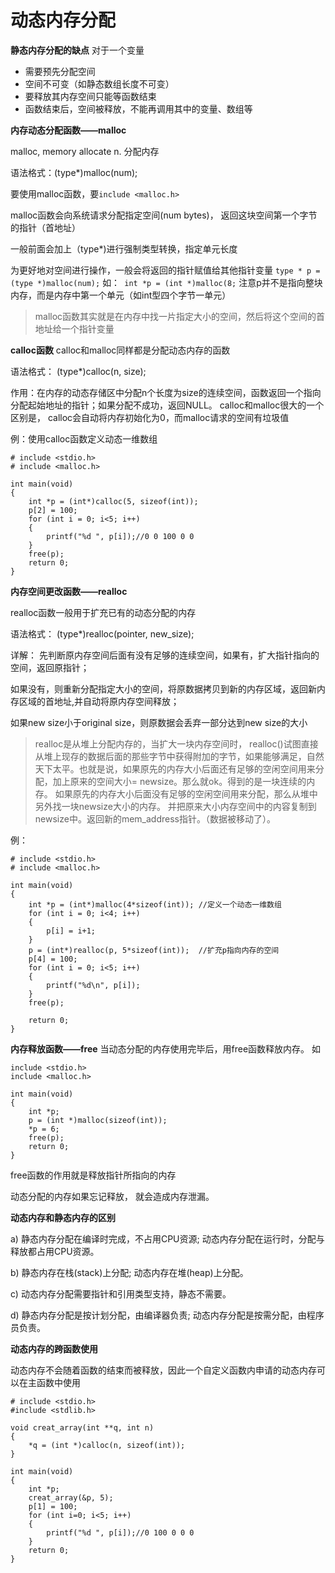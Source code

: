 # 动态内存分配

**静态内存分配的缺点**
对于一个变量

* 需要预先分配空间
* 空间不可变（如静态数组长度不可变）
* 要释放其内存空间只能等函数结束
* 函数结束后，空间被释放，不能再调用其中的变量、数组等

**内存动态分配函数——malloc**

malloc, memory allocate n. 分配内存

语法格式：(type*)malloc(num);

要使用malloc函数，要```include <malloc.h>```

malloc函数会向系统请求分配指定空间(num bytes)， 返回这块空间第一个字节的指针（首地址）

一般前面会加上（type*)进行强制类型转换，指定单元长度

为更好地对空间进行操作，一般会将返回的指针赋值给其他指针变量
```type * p = (type *)malloc(num);```
如：``` int *p = (int *)malloc(8;```
注意p并不是指向整块内存，而是内存中第一个单元（如int型四个字节一单元）

> malloc函数其实就是在内存中找一片指定大小的空间，然后将这个空间的首地址给一个指针变量

**calloc函数**
calloc和malloc同样都是分配动态内存的函数

语法格式：
(type*)calloc(n, size);

作用：在内存的动态存储区中分配n个长度为size的连续空间，函数返回一个指向分配起始地址的指针；如果分配不成功，返回NULL。
calloc和malloc很大的一个区别是， calloc会自动将内存初始化为0，而malloc请求的空间有垃圾值

例：使用calloc函数定义动态一维数组
```
# include <stdio.h>
# include <malloc.h>

int main(void)
{
    int *p = (int*)calloc(5, sizeof(int));
    p[2] = 100;
    for (int i = 0; i<5; i++)
    {
        printf("%d ", p[i]);//0 0 100 0 0
    }
    free(p);
    return 0;
}

```
**内存空间更改函数——realloc**

realloc函数一般用于扩充已有的动态分配的内存

语法格式：
(type*)realloc(pointer, new_size);

详解：
先判断原内存空间后面有没有足够的连续空间，如果有，扩大指针指向的空间，返回原指针；

如果没有，则重新分配指定大小的空间，将原数据拷贝到新的内存区域，返回新内存区域的首地址,并自动将原内存空间释放；

如果new size小于original size，则原数据会丢弃一部分达到new size的大小

> realloc是从堆上分配内存的，当扩大一块内存空间时， realloc()试图直接从堆上现存的数据后面的那些字节中获得附加的字节，如果能够满足，自然天下太平。也就是说，如果原先的内存大小后面还有足够的空闲空间用来分配，加上原来的空间大小= newsize。那么就ok。得到的是一块连续的内存。
如果原先的内存大小后面没有足够的空闲空间用来分配，那么从堆中另外找一块newsize大小的内存。
并把原来大小内存空间中的内容复制到newsize中。返回新的mem_address指针。（数据被移动了）。

例：
```
# include <stdio.h>
# include <malloc.h>

int main(void)
{
    int *p = (int*)malloc(4*sizeof(int)); //定义一个动态一维数组
    for (int i = 0; i<4; i++)
    {
        p[i] = i+1;
    }
    p = (int*)realloc(p, 5*sizeof(int));  //扩充p指向内存的空间
    p[4] = 100;
    for (int i = 0; i<5; i++)
    {
        printf("%d\n", p[i]);
    }
    free(p);

    return 0;
}
```

**内存释放函数——free**
当动态分配的内存使用完毕后，用free函数释放内存。
如
```
include <stdio.h>
include <malloc.h>

int main(void)
{
    int *p;
    p = (int *)malloc(sizeof(int));
    *p = 6;
    free(p);
    return 0;
}
```
free函数的作用就是释放指针所指向的内存

动态分配的内存如果忘记释放， 就会造成内存泄漏。

**动态内存和静态内存的区别**

a) 静态内存分配在编译时完成，不占用CPU资源; 动态内存分配在运行时，分配与释放都占用CPU资源。

b) 静态内存在栈(stack)上分配; 动态内存在堆(heap)上分配。

c) 动态内存分配需要指针和引用类型支持，静态不需要。

d) 静态内存分配是按计划分配，由编译器负责; 动态内存分配是按需分配，由程序员负责。

**动态内存的跨函数使用**

动态内存不会随着函数的结束而被释放，因此一个自定义函数内申请的动态内存可以在主函数中使用

```
# include <stdio.h>
#include <stdlib.h>

void creat_array(int **q, int n)
{
    *q = (int *)calloc(n, sizeof(int));
}

int main(void)
{
    int *p;
    creat_array(&p, 5);
    p[1] = 100;
    for (int i=0; i<5; i++)
    {
        printf("%d ", p[i]);//0 100 0 0 0
    }
    return 0;
}

